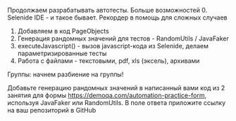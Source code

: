 Продолжаем разрабатывать автотесты. Больше возможностей
0. Selenide IDE - и такое бывает. Рекордер в помощь для сложных случаев
1. Добавляем в код PageObjects
2. Генерация рандомных значений для тестов - RandomUtils / JavaFaker
3. executeJavascript() - вызов javascript-кода из Selenide, делаем параметризированные тесты
4. Работа с файлами - текстовыми, pdf, xls (эксель), архивами

Группы: начнем разбиение на группы!

Добавьте генерацию рандомных значений в написанный вами код из 2 занятия для формы https://demoqa.com/automation-practice-form, используя JavaFaker или RandomUtils.
В поле ответа приложите ссылку на ваш репозиторий в GitHub